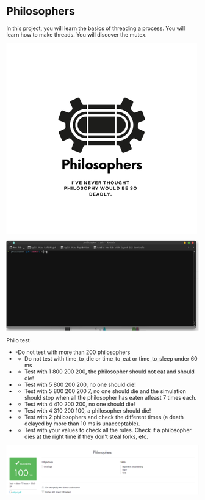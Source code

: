 # Philosophers

In this project, you will learn the basics of threading a process. You will learn how to make threads. You will discover the mutex.



![Image alt](https://github.com/Sviridovamd/Philosophers/blob/master/Philo_logo.png)

![Alt Text](https://github.com/Sviridovamd/Philosophers/blob/master/philo_work.gif)

Philo test
- -Do not test with more than 200 philosophers
- - Do not test with time_to_die or time_to_eat or time_to_sleep under 60 ms
- - Test with 1 800 200 200, the philosopher should not eat and should die!
- - Test with 5 800 200 200, no one should die!
- - Test with 5 800 200 200 7, no one should die and the simulation should stop when all the philosopher has eaten atleast 7 times each.
- - Test with 4 410 200 200, no one should die!
- - Test with 4 310 200 100, a philosopher should die!
- - Test with 2 philosophers and check the different times (a death delayed by more than 10 ms is unacceptable).
- - Test with your values to check all the rules. Check if a philosopher dies at the right time if they don't steal forks, etc.

![Image alt](https://github.com/Sviridovamd/Philosophers/blob/master/philo.png)
